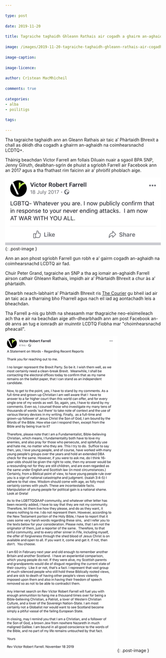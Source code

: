 ```yaml
---

type: post

date: 2019-11-20

title: Tagraiche taghaidh Ghleann Rathais air cogadh a ghairm an-aghaidh na coimhearsnachd LCDTQ

image: /images/2019-11-20-tagraiche-taghaidh-ghleann-rathais-air-cogadh-a-ghairm-an-aghaidh-na-coimhearsnachd-lcdtq.jpg

image-caption:

image-licence:

author: Crìstean MacMhìcheil

comments: true

categories:
- alba
- poilitigs

tags:

---
```


Tha tagraiche taghaidh ann an Gleann Rathais air taic a’ Phàrtaidh Bhrexit a chall as dèidh dha cogadh a ghairm an-aghaidh na coimhearsnachd LCDTQ+.

<!--more-->

Thàinig beachdan Victor Farrell am follais Diluain nuair a sgaoil BPA SNP, Jenny Gilruth, dealbhan-sgrìn de phuist a sgrìobh Farrell air Facebook ann an 2017 agus a tha fhathast rim faicinn air a’ phròifil phoblach aige.

![Facebook Post le Victor Farrell](/images/2019-11-20-victor-farrell-post-1.JPG){: .post-image }

Ann an aon phost sgrìobh Farrell gun robh e a’ gairm cogadh an-aghaidh na coimhearsnachd LCDTQ air fad.

Chuir Peter Grand, tagraiche an SNP a tha ag iomair an-aghaidh Farrell airson cathair Ghleann Rathais, ìmpidh air a’ Phàrtaidh Bhrexit a chur às a’ phàrtaidh.

Dhearbh neach-labhairt a’ Phàrtaidh Bhrexit ris [The Courier](https://www.thecourier.co.uk/fp/news/politics/1023675/brexit-party-pull-support-for-homophobic-fife-candidate/) gu bheil iad air an taic aca a tharraing bho Fharrell agus nach eil iad ag aontachadh leis a bheachdan.

Tha Farrell a-nis gu bhith na sheasamh mar thagraiche neo-eisimeileach ach tha e air na beachdan aige ath-dhearbhadh ann am post Facebook an-dè anns an tug e iomradh air muinntir LCDTQ Fìobha mar "choimhearsnachd pheacail".

![Facebook Post le Victor Farrell](/images/2019-11-20-victor-farrell-post-2.JPG){: .post-image }
